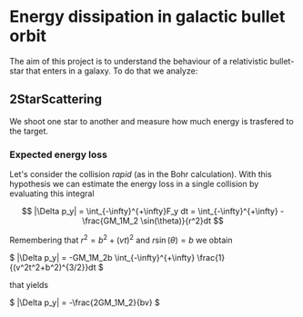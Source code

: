 # Energy dissipation in galactic bullet orbit
The aim of this project is to understand the behaviour of a relativistic bullet-star that enters in a galaxy.
To do that we analyze:
## 2StarScattering
We shoot one star to another and measure how much energy is trasfered to the target.
### Expected energy loss
Let's consider the collision *rapid* (as in the Bohr calculation). With this hypothesis we can estimate the energy loss in a single collision by evaluating this integral

$$ |\Delta p_y| = \int_{-\infty}^{+\infty}F_y dt = \int_{-\infty}^{+\infty} -\frac{GM_1M_2 \sin(\theta)}{r^2}dt $$

Remembering that $r^2 = b^2 +(vt)^2$ and $r\sin(\theta) = b$ we obtain

$ |\Delta p_y| = -GM_1M_2b \int_{-\infty}^{+\infty} \frac{1}{(v^2t^2+b^2)^{3/2}}dt $

that yields

$ |\Delta p_y| = -\frac{2GM_1M_2}{bv} $